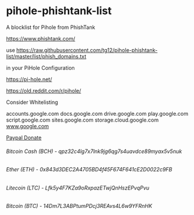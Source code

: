# pihole-phishtank-list
A blocklist for Pihole from PhishTank

https://www.phishtank.com/

use https://raw.githubusercontent.com/tg12/pihole-phishtank-list/master/list/phish_domains.txt

in your PiHole Configuration

https://pi-hole.net/

https://old.reddit.com/r/pihole/

Consider Whitelisting

accounts.google.com
docs.google.com
drive.google.com
play.google.com
script.google.com
sites.google.com
storage.cloud.google.com
www.google.com

[Paypal Donate](https://www.paypal.com/cgi-bin/webscr?cmd=_s-xclick&hosted_button_id=EV8XUGXX76UXQ&source=url)

###### Bitcoin Cash (BCH)  - 	  qpz32c4lg7x7lnk9jg6qg7s4uavdce89myax5v5nuk
###### Ether (ETH) - 				    0x843d3DEC2A4705BD4f45F674F641cE2D0022c9FB
###### Litecoin (LTC) - 			  Lfk5y4F7KZa9oRxpazETwjQnHszEPvqPvu
###### Bitcoin (BTC) - 			    14Dm7L3ABPtumPDcj3REAvs4L6w9YFRnHK
